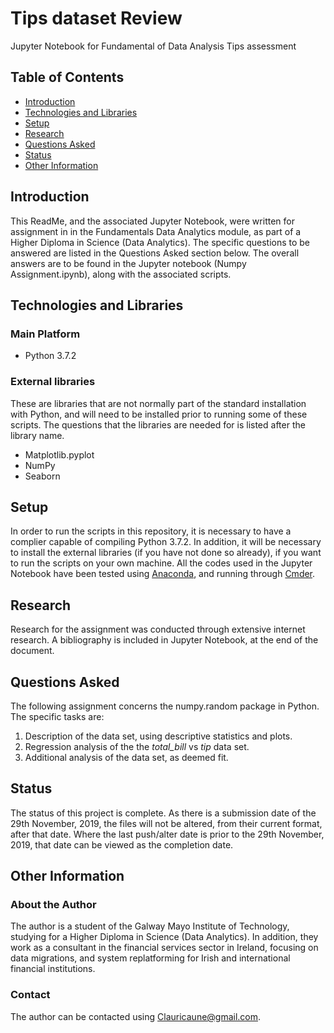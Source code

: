 # Tips dataset Review
Jupyter Notebook for Fundamental of Data Analysis Tips assessment

## Table of Contents
  * [Introduction](#Introduction)
  * [Technologies and Libraries](#Technologies-and-Libraries)
  * [Setup](#Setup)
  * [Research](#Research)
  * [Questions Asked](#Questions-Asked)
  * [Status](#Status)
  * [Other Information](#Other-Information)
  
  ## Introduction
This ReadMe, and the associated Jupyter Notebook, were written for assignment in in the Fundamentals Data Analytics module, as part of a Higher Diploma in Science (Data Analytics). The specific questions to be answered are listed in the Questions Asked section below. The overall answers are to be found in the Jupyter notebook (Numpy Assignment.ipynb), along with the associated scripts.

## Technologies and Libraries
### Main Platform
* Python 3.7.2

### External libraries
These are libraries that are not normally part of the standard installation with Python, and will need to be installed prior to running some of these scripts. The questions that the libraries are needed for is listed after the library name.
* Matplotlib.pyplot
* NumPy
* Seaborn

## Setup
In order to run the scripts in this repository, it is necessary to have a complier capable of compiling Python 3.7.2. In addition, it will be necessary to install the external libraries (if you have not done so already), if you want to run the scripts on your own machine.
All the codes used in the Jupyter Notebook have been tested using [Anaconda](https://www.anaconda.com/distribution/), and running through [Cmder](https://cmder.net/).

## Research
Research for the assignment was conducted through extensive internet research. A bibliography is included in Jupyter Notebook, at the end of the document.

## Questions Asked
The following assignment concerns the numpy.random package in Python. The specific tasks are:
1. Description of the data set, using descriptive statistics and plots.
2. Regression analysis of the the *total_bill* vs *tip* data set.
3. Additional analysis of the data set, as deemed fit.

## Status
The status of this project is complete. As there is a submission date of the 29th November, 2019, the files will not be altered, from their current format, after that date. Where the last push/alter date is prior to the 29th November, 2019, that date can be viewed as the completion date.
 
## Other Information
### About the Author
The author is a student of the Galway Mayo Institute of Technology, studying for a Higher Diploma in Science (Data Analytics). In addition, they work as a consultant in the financial services sector in Ireland, focusing on data migrations, and system replatforming for Irish and international financial institutions.

### Contact
The author can be contacted using Clauricaune@gmail.com.

